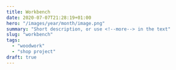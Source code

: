 ```yaml
---
title: Workbench
date: 2020-07-07T21:28:19+01:00
hero: "/images/year/month/image.png"
summary: "Short description, or use <!--more--> in the text"
slug: "workbench"
tags: 
  - "woodwork"
  - "shop project"
draft: true
---
```


